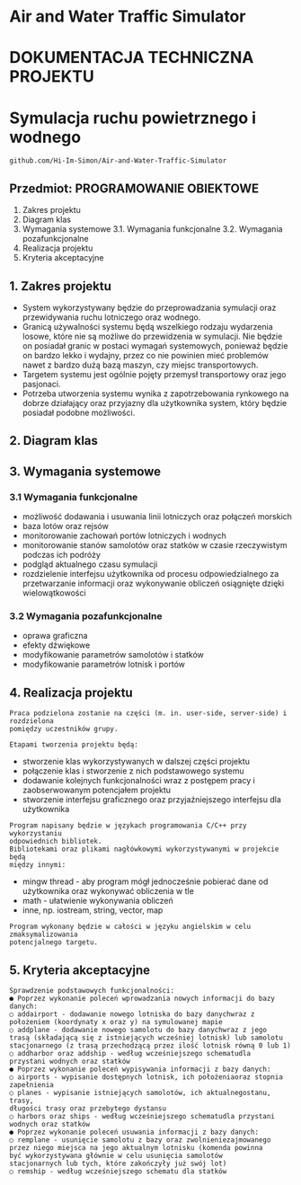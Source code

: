 # Air and Water Traffic Simulator

# DOKUMENTACJA TECHNICZNA PROJEKTU

# Symulacja ruchu powietrznego i wodnego

```
github.com/Hi-Im-Simon/Air-and-Water-Traffic-Simulator
```
## Przedmiot: PROGRAMOWANIE OBIEKTOWE

1. Zakres projektu
2. Diagram klas
3. Wymagania systemowe
    3.1. Wymagania funkcjonalne
    3.2. Wymagania pozafunkcjonalne
4. Realizacja projektu
5. Kryteria akceptacyjne

## 1. Zakres projektu

- System wykorzystywany będzie do przeprowadzania symulacji oraz przewidywania
    ruchu lotniczego oraz wodnego.
- Granicą używalności systemu będą wszelkiego rodzaju wydarzenia losowe, które nie
    są możliwe do przewidzenia w symulacji. Nie będzie on posiadał granic w postaci
    wymagań systemowych, ponieważ będzie on bardzo lekko i wydajny, przez co nie
    powinien mieć problemów nawet z bardzo dużą bazą maszyn, czy miejsc
    transportowych.
- Targetem systemu jest ogólnie pojęty przemysł transportowy oraz jego pasjonaci.
- Potrzeba utworzenia systemu wynika z zapotrzebowania rynkowego na dobrze
    działający oraz przyjazny dla użytkownika system, który będzie posiadał podobne
    możliwości.


## 2. Diagram klas


## 3. Wymagania systemowe

### 3.1 Wymagania funkcjonalne

- możliwość dodawania i usuwania linii lotniczych oraz połączeń morskich
- baza lotów oraz rejsów
- monitorowanie zachowań portów lotniczych i wodnych
- monitorowanie stanów samolotów oraz statków w czasie rzeczywistym
    podczas ich podróży
- podgląd aktualnego czasu symulacji
- rozdzielenie interfejsu użytkownika od procesu odpowiedzialnego za
    przetwarzanie informacji oraz wykonywanie obliczeń osiągnięte dzięki
    wielowątkowości

### 3.2 Wymagania pozafunkcjonalne

- oprawa graficzna
- efekty dźwiękowe
- modyfikowanie parametrów samolotów i statków
- modyfikowanie parametrów lotnisk i portów


## 4. Realizacja projektu

```
Praca podzielona zostanie na części (m. in. user-side, server-side) i rozdzielona
pomiędzy uczestników grupy.
```
```
Etapami tworzenia projektu będą:
```
- stworzenie klas wykorzystywanych w dalszej części projektu
- połączenie klas i stworzenie z nich podstawowego systemu
- dodawanie kolejnych funkcjonalności wraz z postępem pracy i
    zaobserwowanym potencjałem projektu
- stworzenie interfejsu graficznego oraz przyjaźniejszego interfejsu dla
    użytkownika

```
Program napisany będzie w językach programowania C/C++ przy wykorzystaniu
odpowiednich bibliotek.
Bibliotekami oraz plikami nagłówkowymi wykorzystywanymi w projekcie będą
między innymi:
```
- mingw thread - aby program mógł jednocześnie pobierać dane od
    użytkownika oraz wykonywać obliczenia w tle
- math - ułatwienie wykonywania obliczeń
- inne, np. iostream, string, vector, map

```
Program wykonany będzie w całości w języku angielskim w celu zmaksymalizowania
potencjalnego targetu.
```

## 5. Kryteria akceptacyjne

```
Sprawdzenie podstawowych funkcjonalności:
● Poprzez wykonanie poleceń wprowadzania nowych informacji do bazy
danych:
○ addairport - dodawanie nowego lotniska do bazy danychwraz z
położeniem (koordynaty x oraz y) na symulowanej mapie
○ addplane - dodawanie nowego samolotu do bazy danychwraz z jego
trasą (składającą się z istniejących wcześniej lotnisk) lub samolotu
stacjonarnego (z trasą przechodzącą przez ilość lotnisk równą 0 lub 1)
○ addharbor oraz addship - według wcześniejszego schematudla
przystani wodnych oraz statków
● Poprzez wykonanie poleceń wypisywania informacji z bazy danych:
○ airports - wypisanie dostępnych lotnisk, ich położeniaoraz stopnia
zapełnienia
○ planes - wypisanie istniejących samolotów, ich aktualnegostanu, trasy,
długości trasy oraz przebytego dystansu
○ harbors oraz ships - według wcześniejszego schematudla przystani
wodnych oraz statków
● Poprzez wykonanie poleceń usuwania informacji z bazy danych:
○ remplane - usunięcie samolotu z bazy oraz zwolnieniezajmowanego
przez niego miejsca na jego aktualnym lotnisku (komenda powinna
być wykorzystywana głównie w celu usunięcia samolotów
stacjonarnych lub tych, które zakończyły już swój lot)
○ remship - według wcześniejszego schematu dla statków
```

